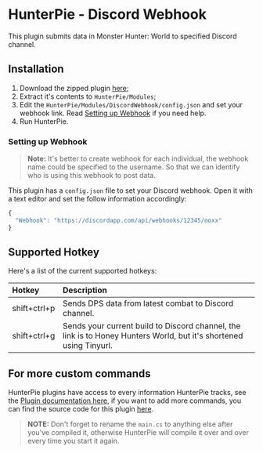 # HunterPie - Discord Webhook

This plugin submits data in Monster Hunter: World to specified Discord channel.

## Installation

1. Download the zipped plugin [here](https://cdn.discordapp.com/attachments/402557384209203200/756222069867282523/DiscordWebhook.zip);
2. Extract it's contents to `HunterPie/Modules`;
3. Edit the `HunterPie/Modules/DiscordWebhook/config.json` and set your webhook link. Read [Setting up Webhook](#Setting-up-Webhook) if you need help.
4. Run HunterPie.

### Setting up Webhook

> **Note:** It's better to create webhook for each individual, the webhook name could be specified to the username. So that we can identify who is using this webhook to post data.

This plugin has a `config.json` file to set your Discord webhook. Open it with a text editor and set the follow information accordingly:

```js
{
  "Webhook": "https://discordapp.com/api/webhooks/12345/ooxx"          // This is your Discord webhook link
}
```

## Supported Hotkey

Here's a list of the current supported hotkeys:

Hotkey | Description
:-----------|:--------------------------
shift+ctrl+p | Sends DPS data from latest combat to Discord channel.
shift+ctrl+g | Sends your current build to Discord channel, the link is to Honey Hunters World, but it's shortened using Tinyurl.

## For more custom commands

HunterPie plugins have access to every information HunterPie tracks, see the [Plugin documentation here](https://docs.hunterpie.me/?p=Plugins/plugins.md), if you want to add more commands, you can find the source code for this plugin [here](https://github.com/acelan/HunterPie.Plugins/blob/master/DiscordWebhook/main.cs).

> **NOTE:** Don't forget to rename the `main.cs` to anything else after you've compiled it, otherwise HunterPie will compile it over and over every time you start it again.
